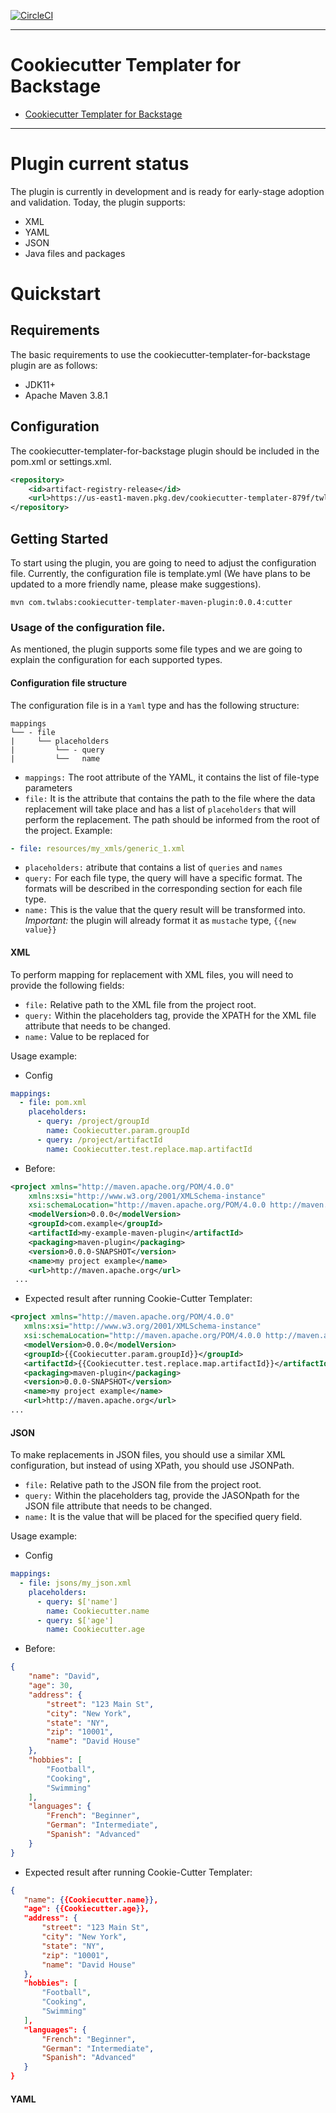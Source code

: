 [![CircleCI](https://dl.circleci.com/status-badge/img/gh/twlabs/Cookiecutter-Templater-for-Backstage/tree/main.svg?style=svg&circle-token=32f338c23bd26fde500c4e1aaf59bfd5b7b04c6f)](https://dl.circleci.com/status-badge/redirect/gh/twlabs/Cookiecutter-Templater-for-Backstage/tree/main)

---

# Cookiecutter Templater for Backstage

<!--toc:start-->
- [Cookiecutter Templater for Backstage](#cookiecutter-templater-for-backstage)
<!--toc:end-->

---

# Plugin current status
The plugin is currently in development and is ready for early-stage adoption and validation.
Today, the plugin supports:
* XML 
* YAML 
* JSON 
* Java files and packages


# Quickstart

## Requirements
The basic requirements to use the cookiecutter-templater-for-backstage plugin are as follows:

* JDK11+
* Apache Maven 3.8.1

## Configuration 
The cookiecutter-templater-for-backstage plugin should be included in the pom.xml or settings.xml.

```xml
<repository>
    <id>artifact-registry-release</id>
    <url>https://us-east1-maven.pkg.dev/cookiecutter-templater-879f/twlabs-release</url>
</repository>
```

## Getting Started
To start using the plugin, you are going to need to adjust the configuration file. 
Currently, the configuration file is template.yml (We have plans to be updated to a more friendly name, please make suggestions).

```
mvn com.twlabs:cookiecutter-templater-maven-plugin:0.0.4:cutter
```

### Usage of the configuration file.
As mentioned, the plugin supports some file types and we are going to explain the configuration for each supported types.

#### Configuration file structure
The configuration file is in a `Yaml` type and has the following structure:
```
mappings
└── - file 
|     └── placeholders
|         └── - query
|         └──   name
```

* `mappings:` The root attribute of the YAML, it contains the list of file-type parameters
* `file:` It is the attribute that contains the path to the file where the data replacement will take place and has a list of `placeholders` that will perform the replacement. 
The path should be informed from the root of the project. Example:
``` yaml
- file: resources/my_xmls/generic_1.xml
```
* `placeholders:` atribute that contains a list of `queries` and `names`
* `query:` For each file type, the query will have a specific format. The formats will be described in the corresponding section for each file type.
* `name:` This is the value that the query result will be transformed into. *Important:* the plugin will already format it as `mustache` type, `{{new value}}`


#### XML
To perform mapping for replacement with XML files, you will need to provide the following fields:
* `file:` Relative path to the XML file from the project root.
* `query:` Within the placeholders tag, provide the XPATH for the XML file attribute that needs to be changed.
* `name:` Value to be replaced for 

Usage example:
* Config
```yaml
mappings:
  - file: pom.xml
    placeholders:
      - query: /project/groupId
        name: Cookiecutter.param.groupId
      - query: /project/artifactId
        name: Cookiecutter.test.replace.map.artifactId
```

- Before:
```xml
<project xmlns="http://maven.apache.org/POM/4.0.0"
    xmlns:xsi="http://www.w3.org/2001/XMLSchema-instance"
    xsi:schemaLocation="http://maven.apache.org/POM/4.0.0 http://maven.apache.org/maven-v4_0_0.xsd">
    <modelVersion>0.0.0</modelVersion>
    <groupId>com.example</groupId>
    <artifactId>my-example-maven-plugin</artifactId>
    <packaging>maven-plugin</packaging>
    <version>0.0.0-SNAPSHOT</version>
    <name>my project example</name>
    <url>http://maven.apache.org</url>
 ...
```

 - Expected result after running Cookie-Cutter Templater:
 ```xml
<project xmlns="http://maven.apache.org/POM/4.0.0"
    xmlns:xsi="http://www.w3.org/2001/XMLSchema-instance"
    xsi:schemaLocation="http://maven.apache.org/POM/4.0.0 http://maven.apache.org/maven-v4_0_0.xsd">
    <modelVersion>0.0.0</modelVersion>
    <groupId>{{Cookiecutter.param.groupId}}</groupId>
    <artifactId>{{Cookiecutter.test.replace.map.artifactId}}</artifactId>
    <packaging>maven-plugin</packaging>
    <version>0.0.0-SNAPSHOT</version>
    <name>my project example</name>
    <url>http://maven.apache.org</url>
 ...
```


#### JSON
To make replacements in JSON files, you should use a similar XML configuration, but instead of using XPath, you should use JSONPath.
* `file:` Relative path to the JSON file from the project root.
* `query:` Within the placeholders tag, provide the JASONpath for the JSON file attribute that needs to be changed.
* `name:` It is the value that will be placed for the specified query field.

Usage example:
* Config
```yaml
mappings:
  - file: jsons/my_json.xml
    placeholders:
      - query: $['name']
        name: Cookiecutter.name
      - query: $['age']
        name: Cookiecutter.age
```
- Before:
```json
{
    "name": "David",
    "age": 30,
    "address": {
        "street": "123 Main St",
        "city": "New York",
        "state": "NY",
        "zip": "10001",
        "name": "David House"
    },
    "hobbies": [
        "Football",
        "Cooking",
        "Swimming"
    ],
    "languages": {
        "French": "Beginner",
        "German": "Intermediate",
        "Spanish": "Advanced"
    }
}
```
 - Expected result after running Cookie-Cutter Templater:
 ```json
 {
    "name": {{Cookiecutter.name}},
    "age": {{Cookiecutter.age}},
    "address": {
        "street": "123 Main St",
        "city": "New York",
        "state": "NY",
        "zip": "10001",
        "name": "David House"
    },
    "hobbies": [
        "Football",
        "Cooking",
        "Swimming"
    ],
    "languages": {
        "French": "Beginner",
        "German": "Intermediate",
        "Spanish": "Advanced"
    }
}
```


#### YAML

